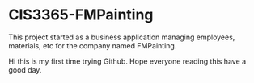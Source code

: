 # CIS3365-FMPainting
This project started as a business application managing employees, materials, etc for the company named FMPainting.

Hi this is my first time trying Github. Hope everyone reading this have a good day.
